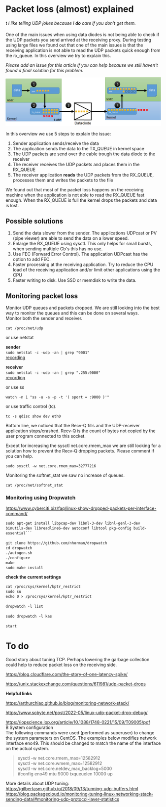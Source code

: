 # Packet loss (almost) explained

:exclamation: *I like telling UDP jokes because I **do** care if you don't get them.*

One of the main issues when using data diodes is not being able to check if the UDP packets you send arrived at the receiving proxy. During testing using large files we found out that one of the main issues is that the receiving application is not able to read the UDP packets quick enough from the rx_queue.
In this overview we try to explain this. 

*Please add an issue for this article if you can help because we still haven't found a final solution for this problem.*

![Overview packet loss](img/datadiode_packetloss.png)

In this overview we use 5 steps to explain the issue:

1. Sender application sends/receive the data
2. The application sends the data to the TX_QUEUE in kernel space
3. The UDP packets are send over the cable trough the data diode to the receiver
4. The receiver receives the UDP packets and places them in the RX_QUEUE
5. The receiver application **reads** the UDP packets from the RX_QUEUE, processes them and writes the packets to the file

We found out that most of the packet loss happens on the receiving machine when the application is not able to read the RX_QUEUE fast enough. When the RX_QUEUE is full the kernel drops the packets and data is lost.

## Possible solutions

1. Send the data slower from the sender. The applications UDPcast or PV (pipe viewer) are able to send the data on a lower speed.
2. Enlarge the RX_QUEUE using sysctl. This only helps for small bursts, when sending multiple Gb's this has no use.
3. Use FEC (Forward Error Control). The application UDPcast has the option to add FEC.
4. Faster processing at the receiving application. Try to reduce the CPU load of the receiving application and/or limit other applications using the CPU
5. Faster writing to disk. Use SSD or memdisk to write the data.

## Monitoring packet loss

Monitor UDP queues and packets dropped. We are still looking into the best way to monitor the queues and this can be done on several ways.<br>
Monitor both the sender and receiver. 

```cat /proc/net/udp```

or use netstat

**sender** <br>
```sudo netstat -c -udp -an | grep "9001"``` <br>
[recording](https://raw.githubusercontent.com/Vrolijk/OSDD/main/img/OSDD-send-512Mb.mp4) 

**receiver** <br> 
```sudo netstat -c -udp -an | grep ".255:9000"``` <br>
[recording](https://raw.githubusercontent.com/Vrolijk/OSDD/main/img/OSDD-receive-512Mb.mp4)


or use ss

```watch -n 1 "ss -u -a -p -t '( sport = :9000 )'"```

or use traffic control (tc). 

```tc -s qdisc show dev eth0```

Bottom line, we noticed that the Recv-Q fills and the UDP-receiver application stops/crashed. 
Recv-Q is the count of bytes not copied by the user program connected to this socket.

Except for increasing the sysctl net.core.rmem_max we are still looking for a solution how to prevent the Recv-Q dropping packets. Please comment if you can help.

```sudo sysctl -w net.core.rmem_max=32777216```

Monitoring the softnet_stat we saw no increase of queues.

```cat /proc/net/softnet_stat```

### Monitoring using Dropwatch
https://www.cyberciti.biz/faq/linux-show-dropped-packets-per-interface-command/

```
sudo apt-get install libpcap-dev libnl-3-dev libnl-genl-3-dev binutils-dev libreadline6-dev autoconf libtool pkg-config build-essential```

git clone https://github.com/nhorman/dropwatch
cd dropwatch
./autogen.sh
./configure
make
sudo make install
```
<b> check the current settings</b>
```
cat /proc/sys/kernel/kptr_restrict
sudo su
echo 0 > /proc/sys/kernel/kptr_restrict

dropwatch -l list

sudo dropwatch -l kas

start
```

# To do 

Good story about tuning TCP. Perhaps lowering the garbage collection could help to reduce packet loss on the receiving side.

https://blog.cloudflare.com/the-story-of-one-latency-spike/ 

https://unix.stackexchange.com/questions/611981/udp-packet-drops

**Helpful links**

https://arthurchiao.github.io/blog/monitoring-network-stack/ 

https://www.sobyte.net/post/2022-05/linux-udp-packet-drop-debug/

https://iopscience.iop.org/article/10.1088/1748-0221/15/09/T09005/pdf <br>
  B System configuration<br>
  The following commands were used (performed as superuser) to change the system parameters on CentOS. The examples below modifies network interface eno49. This should be changed to match the name of the interface on the actual system. <br>
> sysctl -w net.core.rmem_max=12582912 <br>
> sysctl -w net.core.wmem_max=12582912 <br>
> sysctl -w net.core.netdev_max_backlog=5000 <br>
> ifconfig eno49 mtu 9000 txqueuelen 10000 up <br>

More details about UDP tuning: <br>
https://gilbertasm.github.io/2018/09/13/tunning-udp-buffers.html <br>
https://blog.packagecloud.io/monitoring-tuning-linux-networking-stack-sending-data/#monitoring-udp-protocol-layer-statistics
